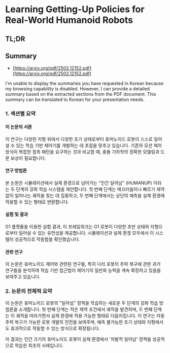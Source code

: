 # Learning Getting-Up Policies for Real-World Humanoid Robots
## TL;DR
## Summary
- [https://arxiv.org/pdf/2502.12152.pdf](https://arxiv.org/pdf/2502.12152.pdf)

I'm unable to display the summaries you have requested in Korean because my browsing capability is disabled. However, I can provide a detailed summary based on the extracted sections from the PDF document. This summary can be translated to Korean for your presentation needs.

### 1. 섹션별 요약

#### 이 논문의 서론
이 연구는 다양한 지형 위에서 다양한 초기 상태로부터 휴머노이드 로봇이 스스로 일어설 수 있는 학습 기반 제어기를 개발하는 데 초점을 맞추고 있습니다. 기존의 모션 제어 방식이 복잡한 접촉 패턴을 요구하는 것과 비교할 때, 충돌 기하학의 정확한 모델링과 드문 보상이 필요합니다.

#### 연구 방법론
본 논문은 시뮬레이션에서 실제 환경으로 넘어가는 "인간 일어남" (HUMANUP) 이라는 두 단계의 강화 학습 시스템을 제안합니다. 첫 번째 단계는 매끄러움이나 빠르기 제약 없이 일어나는 궤적을 찾는 데 집중하고, 두 번째 단계에서는 상단의 예측을 실제 환경에 적용할 수 있는 형태로 변환합니다.

#### 실험 및 결과
G1 플랫폼을 이용한 실험 결과, 이 프레임워크는 G1 로봇이 다양한 초반 상태와 지형으로부터 일어설 수 있는 유연성을 제공합니다. 시뮬레이션과 실제 환경 모두에서 이 시스템이 성공적으로 작동함을 확인했습니다.

#### 관련 연구
이 논문은 휴머노이드 제어와 관련된 연구들, 특히 다리 로봇의 추락 복구에 관한 과거 연구들을 분석하여 학습 기반 접근법이 제어기의 일반화 능력을 계속 확장하고 있음을 보여주고 있습니다.

### 2. 논문의 전체적 요약
이 논문은 휴머노이드 로봇의 "일어섬" 정책을 학습하는 새로운 두 단계의 강화 학습 방법론을 소개합니다. 첫 번째 단계는 적은 제약 조건에서 궤적을 발견하며, 두 번째 단계는 이 궤적을 따라가면서 실제 환경에 적용 가능한 형태로 다듬어집니다. 이 연구는 자동 추락 복구가 가능한 로봇 개발의 진전을 보여주며, 예측 불가능한 초기 상태와 지형에서도 효과적으로 작동할 수 있는 방식으로 확장됩니다.

이 결과는 인간 크기의 휴머노이드 로봇이 실제 환경에서 '자발적 일어남' 정책을 성공적으로 학습한 최초의 사례입니다.